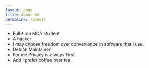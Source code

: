 ```yaml
---
layout: page
title: About me
permalink: /about/
---
```


+ Full-time MCA student
+ A hacker
+ I may choose freedom over convenience in software that I use.
+ Debian Maintainer
+ For me Privacy is always First
+ And I prefer coffee over tea 